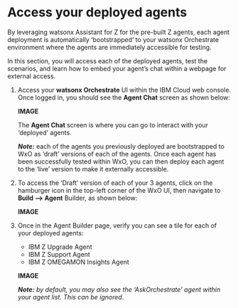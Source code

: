 # Access your deployed agents

By leveraging watsonx Assistant for Z for the pre-built Z agents, each agent deployment is automatically ‘bootstrapped’ to your watsonx Orchestrate environment where the agents are immediately accessible for testing.

In this section, you will access each of the deployed agents, test the scenarios, and learn how to embed your agent’s chat within a webpage for external access.

1. Access your **watsonx Orchestrate** UI within the IBM Cloud web console. Once logged in, you should see the **Agent Chat** screen as shown below:
   
    **IMAGE**

    The **Agent Chat** screen is where you can go to interact with your ‘deployed’ agents.

    ***Note:*** each of the agents you previously deployed are bootstrapped to WxO as ‘draft’ versions of each of the agents. Once each agent has been successfully tested within WxO, you can then deploy each agent to the ‘live’ version to make it externally accessible.

2. To access the ‘Draft’ version of each of your 3 agents, click on the hamburger icon in the top-left corner of the WxO UI, then navigate to **Build --> Agent** Builder, as shown below:
   
    **IMAGE**

3. Once in the Agent Builder page, verify you can see a tile for each of your deployed agents:
   
    - IBM Z Upgrade Agent
    - IBM Z Support Agent
    - IBM Z OMEGAMON Insights Agent
  
    **IMAGE**

    ***Note:** by default, you may also see the ‘AskOrchestrate’ agent within your agent list. This can be ignored*.

